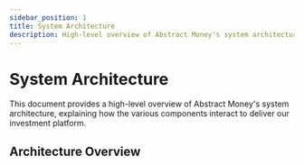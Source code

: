 ```yaml
---
sidebar_position: 1
title: System Architecture
description: High-level overview of Abstract Money's system architecture
---
```


# System Architecture

This document provides a high-level overview of Abstract Money's system architecture, explaining how the various components interact to deliver our investment platform.

## Architecture Overview
